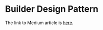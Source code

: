 # Builder Design Pattern

The link to Medium article is [here](https://medium.com/@SahilSatralkar_18053/builder-design-pattern-in-swift-35d5ac9ff8c1).
